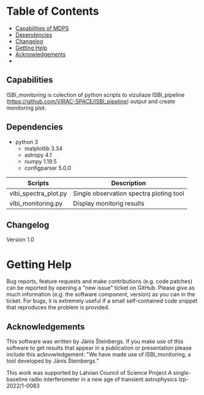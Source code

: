 
# Table of Contents
- [Capabilities of MDPS](#capabilities-of-mdps)
- [Dependencies](#dependencies)
- [Changelog](#changelog)
- [Getting Help](#getting-help)
- [Acknowledgements](#acknowledgements)
- 
## Capabilities
ISBI_monitoring is colection of python scripts to vizuliaze ISBI_pipeline (https://github.com/VIRAC-SPACE/ISBI_pipeline) output and create monitoring plot.

## Dependencies
- python 3
  - matplotlib 3.34
  - astropy 4.1
  - numpy 1.19.5
  - configparser 5.0.0
    
| **Scripts** | **Description** |
| --- | --- |
| vlbi_spectra_plot.py | Single observation spectra ploting tool|
| vlbi_monitoring.py | Display monitorig results|

## Changelog
Version 1.0

# Getting Help

Bug reports, feature requests and make contributions (e.g. code patches) can be reported by opening a &quot;new issue&quot; ticket on GitHub. Please give as much information (e.g. the software component, version) as you can in the ticket. For bugs, it is extremely useful if a small self-contained code snippet that reproduces the problem is provided.

## Acknowledgements
This software was written by Jānis Šteinbergs. If you make use of this software to get results that appear in a publication or presentation please include this acknowledgement: &quot;We have made use of ISBI_monitoring, a tool developed by Jānis Šteinbergs.&quot;

This work was supported by Latvian Council of Science Project A single-baseline radio interferometer in a new age of transient astrophysics lzp-2022/1-0083
